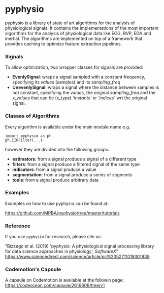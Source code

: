 # pyphysio

pyphysio is a library of state of art algorithms for the analysis of physiological signals.
It contains the implementations of the most important algorithms for the analysis of physiological data like ECG, BVP, EDA and inertial.
The algorithms are implemented on top of a framework that provides caching to optimize feature extraction pipelines.

### Signals
To allow optimization, two wrapper classes for signals are provided:
- **EvenlySignal**: wraps a signal sampled with a constant frequency, specifying its _values_ (samples) and its _sampling_freq_
- **UnevenlySignal**: wraps a signal where the distance between samples is not constant, specifying the _values_, the original _sampling_freq_ and the _x_values_ that can be (_x_type_) _'instants'_ or _'indices'_ wrt the original signal.

### Classes of Algorithms
Every algorithm is available under the main module name e.g.

    import pyphysio as ph
    ph.IIRFilter(...)

however they are divided into the following groups:

- **estimators**: from a signal produce a signal of a different type
- **filters**: from a signal produce a filtered signal of the same type
- **indicators**: from a signal produce a value
- **segmentation**: from a signal produce a series of segments
- **tools**: from a signal produce arbitrary data

### Examples
Examples on how to use pyphysio can be found at:

<https://github.com/MPBA/pyphysio/tree/master/tutorials>
     
### Reference
If you use `pyphysio` for research, please cite us:

"Bizzego et al. (2019) 'pyphysio: A physiological signal processing library for data science approaches in physiology', *SoftwareX*"
<https://www.sciencedirect.com/science/article/pii/S2352711019301839>

### Codemotion's Capsule
A capsule on Codemotion is available at the followin page:
<https://codeocean.com/capsule/2616608/tree/v1>
